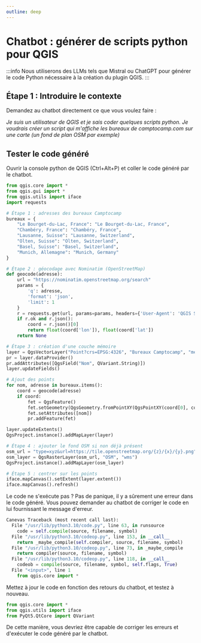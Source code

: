 ```yaml
---
outline: deep
---
```


# Chatbot : générer de scripts python pour QGIS

:::info
Nous utiliserons des LLMs tels que Mistral ou ChatGPT pour générer le code Python nécessaire à la création du plugin QGIS.
:::

## Étape 1 : Introduire le contexte

Demandez au chatbot directement ce que vous voulez faire :

_Je suis un utilisateur de QGIS et je sais coder quelques scripts python.
Je voudrais créer un script qui m'affiche les bureaux de camptocamp.com sur une carte (un fond de plan OSM par exemple)_

## Tester le code généré

Ouvrir la console python de QGIS (Ctrl+Alt+P) et coller le code généré par le chatbot.


```python
from qgis.core import *
from qgis.gui import *
from qgis.utils import iface
import requests

# Étape 1 : adresses des bureaux Camptocamp
bureaux = {
    "Le Bourget-du-Lac, France": "Le Bourget-du-Lac, France",
    "Chambéry, France": "Chambéry, France",
    "Lausanne, Suisse": "Lausanne, Switzerland",
    "Olten, Suisse": "Olten, Switzerland",
    "Basel, Suisse": "Basel, Switzerland",
    "Munich, Allemagne": "Munich, Germany"
}

# Étape 2 : géocodage avec Nominatim (OpenStreetMap)
def geocode(adresse):
    url = "https://nominatim.openstreetmap.org/search"
    params = {
        'q': adresse,
        'format': 'json',
        'limit': 1
    }
    r = requests.get(url, params=params, headers={'User-Agent': 'QGIS Script'})
    if r.ok and r.json():
        coord = r.json()[0]
        return float(coord['lon']), float(coord['lat'])
    return None

# Étape 3 : création d'une couche mémoire
layer = QgsVectorLayer("Point?crs=EPSG:4326", "Bureaux Camptocamp", "memory")
pr = layer.dataProvider()
pr.addAttributes([QgsField("Nom", QVariant.String)])
layer.updateFields()

# Ajout des points
for nom, adresse in bureaux.items():
    coord = geocode(adresse)
    if coord:
        fet = QgsFeature()
        fet.setGeometry(QgsGeometry.fromPointXY(QgsPointXY(coord[0], coord[1])))
        fet.setAttributes([nom])
        pr.addFeature(fet)

layer.updateExtents()
QgsProject.instance().addMapLayer(layer)

# Étape 4 : ajouter le fond OSM si non déjà présent
osm_url = "type=xyz&url=https://tile.openstreetmap.org/{z}/{x}/{y}.png"
osm_layer = QgsRasterLayer(osm_url, "OSM", "wms")
QgsProject.instance().addMapLayer(osm_layer)

# Étape 5 : centrer sur les points
iface.mapCanvas().setExtent(layer.extent())
iface.mapCanvas().refresh()
```

Le code ne s'exécute pas ? Pas de panique, il y a sûrement une erreur dans le code généré. Vous pouvez demander au chatbot de corriger le code en lui fournissant le message d'erreur.

```python
Canevas Traceback (most recent call last):
  File "/usr/lib/python3.10/code.py", line 63, in runsource
    code = self.compile(source, filename, symbol)
  File "/usr/lib/python3.10/codeop.py", line 153, in __call__
    return _maybe_compile(self.compiler, source, filename, symbol)
  File "/usr/lib/python3.10/codeop.py", line 73, in _maybe_compile
    return compiler(source, filename, symbol)
  File "/usr/lib/python3.10/codeop.py", line 118, in __call__
    codeob = compile(source, filename, symbol, self.flags, True)
  File "<input>", line 1
    from qgis.core import *

```

Mettez à jour le code en fonction des retours du chatbot, et testez à nouveau.

```python
from qgis.core import *
from qgis.utils import iface
from PyQt5.QtCore import QVariant
```

De cette manière, vous devriez être capable de corriger les erreurs et d'exécuter le code généré par le chatbot.